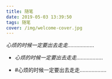 ```yaml
---
title: 随笔
date: 2019-05-03 13:39:50
tags: 随笔
cover: /img/welcome-cover.jpg
---
```


*心烦的时候一定要出去走走..................*

- *心烦的时候一定要出去走走..................*

 - #心烦的时候一定要出去走走..................